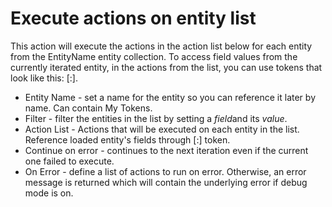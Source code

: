 # Execute actions on entity list

This action will execute the actions in the action list below for each entity from the EntityName entity collection.
To access field values from the currently iterated entity, in the actions from the list, you can use tokens that look like this: [<EntityName>:<EntityFieldName>].


* Entity Name - set a name for the entity so you can reference it later by name. Can contain My Tokens.
* Filter - filter the entities in the list by setting a *field*and its *value*. 
* Action List - Actions that will be executed on each entity in the list. Reference loaded entity's fields through [<EntityName>:<EntityFieldName>] token. 
* Continue on error - continues to the next iteration even if the current one failed to execute.
* On Error - define a list of actions to run on error. Otherwise, an error message is returned which will contain the underlying error if debug mode is on.



